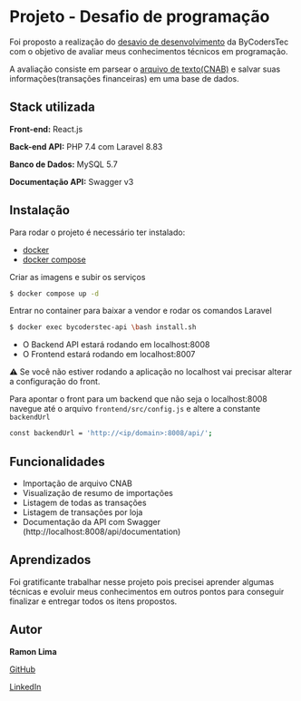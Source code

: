 
# Projeto - Desafio de programação

Foi proposto a realização do [desavio de desenvolvimento](https://github.com/ByCodersTec/desafio-dev) da ByCodersTec com o objetivo 
de avaliar meus conhecimentos técnicos em programação.

A avaliação consiste em parsear o [arquivo de texto(CNAB)](https://github.com/ByCodersTec/desafio-ruby-on-rails/blob/master/CNAB.txt) 
e salvar suas informações(transações financeiras) em uma base de dados.

## Stack utilizada

**Front-end:** React.js 

**Back-end API:** PHP 7.4 com Laravel 8.83

**Banco de Dados:** MySQL 5.7

**Documentação API:** Swagger v3

## Instalação 

Para rodar o projeto é necessário ter instalado:

- [docker](https://docs.docker.com/get-docker/)
- [docker compose](https://docs.docker.com/compose/install/)

Criar as imagens e subir os serviços

```bash
$ docker compose up -d
```

Entrar no container para baixar a vendor e rodar os comandos Laravel

```bash
$ docker exec bycoderstec-api \bash install.sh
```

- O Backend API estará rodando em localhost:8008
- O Frontend estará rodando em localhost:8007

:warning: Se você não estiver rodando a aplicação no localhost 
vai precisar alterar a configuração do front.

Para apontar o front para um backend que não seja o localhost:8008
navegue até o arquivo `frontend/src/config.js` e altere a constante `backendUrl`

```bash
const backendUrl = 'http://<ip/domain>:8008/api/';
```


## Funcionalidades

- Importação de arquivo CNAB
- Visualização de resumo de importações
- Listagem de todas as transações
- Listagem de transações por loja
- Documentação da API com Swagger (http://localhost:8008/api/documentation)


## Aprendizados

Foi gratificante trabalhar nesse projeto pois precisei aprender algumas técnicas
e evoluir meus conhecimentos em outros pontos para conseguir finalizar e 
entregar todos os itens propostos.


## Autor

**Ramon Lima**

[GitHub](https://github.com/ramonlima08/)

[LinkedIn](https://www.linkedin.com/in/ramon-lima-54816033/)